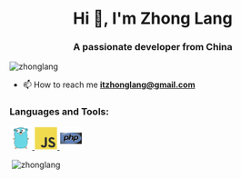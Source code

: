 <h1 align="center">Hi 👋, I'm Zhong Lang</h1>
<h3 align="center">A passionate developer from China</h3>

<p align="left"> <img src="https://komarev.com/ghpvc/?username=zhonglang&label=Profile%20views&color=0e75b6&style=flat" alt="zhonglang" /> </p>



- 📫 How to reach me **itzhonglang@gmail.com**
<p align="left">
</p>

<h3 align="left">Languages and Tools:</h3>
<p align="left"> <a href="https://golang.org" target="_blank" rel="noreferrer"> <img src="https://raw.githubusercontent.com/devicons/devicon/master/icons/go/go-original.svg" alt="go" width="40" height="40"/> </a> <a href="https://developer.mozilla.org/en-US/docs/Web/JavaScript" target="_blank" rel="noreferrer"> <img src="https://raw.githubusercontent.com/devicons/devicon/master/icons/javascript/javascript-original.svg" alt="javascript" width="40" height="40"/> </a> <a href="https://www.php.net" target="_blank" rel="noreferrer"> <img src="https://raw.githubusercontent.com/devicons/devicon/master/icons/php/php-original.svg" alt="php" width="40" height="40"/> </a> </p>


<p>&nbsp;<img align="center" src="https://github-readme-stats.vercel.app/api?username=zhonglang&show_icons=true&locale=en&theme=radical" alt="zhonglang" /></p>


